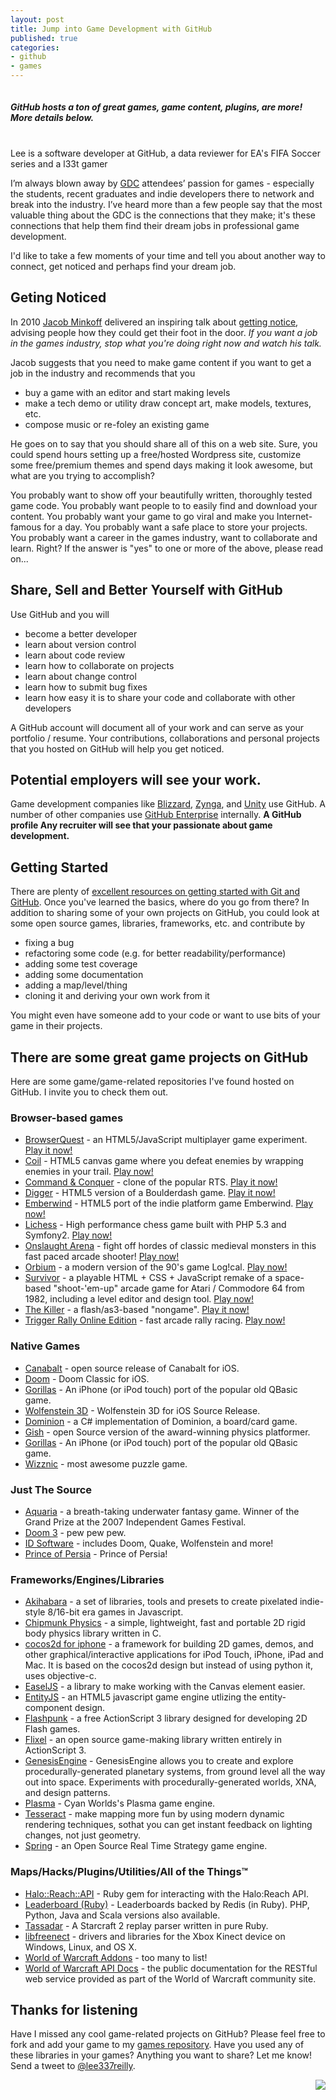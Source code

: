 ```yaml
---
layout: post
title: Jump into Game Development with GitHub
published: true
categories:
- github
- games
---
```


<div class="thumbnail">
  <img src="http://i.imgur.com/K5PBe.png" alt="">
  <div class="caption">
    <h5>GitHub hosts a ton of great games, game content, plugins, are more! More details below.</h5>
  </div>
</div>
<br clear="all /">

<div class="alert alert-info">
  Lee is a software developer at GitHub, a data reviewer for EA's FIFA Soccer series and a l33t gamer
</div>

<img src="http://i.imgur.com/TdAvz.png" alt="" style="float:right;">

I’m always blown away by [GDC](http://www.gdconf.com/) attendees’ passion for games - especially the students, recent graduates and indie developers there to network and break into the industry. I’ve heard more than a few people say that the most valuable thing about the GDC is the connections that they make; it's these connections that help them find their dream jobs in professional game development.

I'd like to take a few moments of your time and tell you about another way to connect, get noticed and perhaps find your dream job.

## Geting Noticed

In 2010 [Jacob Minkoff](http://jacobminkoff.com/) delivered an inspiring talk about [getting notice](http://www.youtube.com/watch?v=yxW0lq47mcE&feature=player_embedded), advising people how they could get their foot in the door. *If you want a job in the games industry, stop what you're doing right now and watch his talk.*

Jacob suggests that you need to make game content if you want to get a job in the industry and recommends that you

* buy a game with an editor and start making levels
* make a tech demo or utility draw concept art, make models, textures, etc.
* compose music or re-foley an existing game

He goes on to say that you should share all of this on a web site. Sure, you could spend hours setting up a free/hosted Wordpress site, customize some free/premium themes and spend days making it look awesome, but what are you trying to accomplish?

You probably want to show off your beautifully written, thoroughly tested game code. You probably want people to to easily find and download your content. You probably want your game to go viral and make you Internet-famous for a day. You probably want a safe place to store your projects. You probably want a career in the games industry, want to collaborate and learn. Right? If the answer is "yes" to one or more of the above, please read on...


## Share, Sell and Better Yourself with GitHub

Use GitHub and you will

 * become a better developer
 * learn about version control
 * learn about code review
 * learn how to collaborate on projects
 * learn about change control
 * learn how to submit bug fixes
 * learn how easy it is to share your code and collaborate with other developers

A GitHub account will document all of your work and can serve as your portfolio / resume. Your contributions, collaborations and personal projects that you hosted on GitHub will help you get noticed.

## Potential employers will see your work.

Game development companies like [Blizzard](https://github.com/blizzard), [Zynga](https://github.com/zynga), and [Unity](https://github.com/Unity-Technologies) use GitHub. A number of other companies use [GitHub Enterprise](https://enterprise.github.com) internally. **A GitHub profile Any recruiter will see that your passionate about game development.**

## Getting Started

There are plenty of [excellent resources on getting started with Git and GitHub](http://help.github.com/). Once you've learned the basics, where do you go from there? In addition to sharing some of your own projects on GitHub, you could look at some open source games, libraries, frameworks, etc. and contribute by

* fixing a bug
* refactoring some code (e.g. for better readability/performance)
* adding some test coverage
* adding some documentation
* adding a map/level/thing
* cloning it and deriving your own work from it

You might even have someone add to your code or want to use bits of your game in their projects.

## There are some great game projects on GitHub

Here are some game/game-related repositories I've found hosted on GitHub. I invite you to check them out.

### Browser-based games

* [BrowserQuest](https://github.com/mozilla/BrowserQuest) - an HTML5/JavaScript multiplayer game experiment. [Play it now!](http://browserquest.mozilla.org/)
* [Coil](https://github.com/hakimel/Coil) - HTML5 canvas game where you defeat enemies by wrapping enemies in your trail. [Play now!](http://hakim.se/experiments/html5/coil/)
* [Command & Conquer](https://github.com/adityaravishankar/command-and-conquer) - clone of the popular RTS. [Play it now!](http://www.adityaravishankar.com/projects/games/command-and-conquer/)
* [Digger](https://github.com/lutzroeder/digger) - HTML5 version of a Boulderdash game. [Play it now!](http://www.lutzroeder.com/html5/digger/)
* [Emberwind](https://github.com/operasoftware/Emberwind) - HTML5 port of the indie platform game Emberwind. [Play now!](http://operasoftware.github.com/Emberwind/)
* [Lichess](https://github.com/ornicar/lichess) - High performance chess game built with PHP 5.3 and Symfony2. [Play now!](http://en.lichess.org/)
* [Onslaught Arena](https://github.com/lostdecade/onslaught_arena) - fight off hordes of classic medieval monsters in this fast paced arcade shooter! [Play now!](http://arcade.lostdecadegames.com/onslaught_arena/)
* [Orbium](https://github.com/bni/orbium) - a modern version of the 90's game Log!cal. [Play now!](http://jsway.se/m/)
* [Survivor](https://github.com/scottschiller/SURVIVOR) - a playable HTML + CSS + JavaScript remake of a space-based "shoot-'em-up" arcade game for Atari / Commodore 64 from 1982, including a level editor and design tool. [Play now!](http://www.schillmania.com/survivor/)
* [The Killer](https://github.com/JordanMagnuson/The-Killer) - a flash/as3-based "nongame". [Play it now!](http://www.gametrekking.com/the-games/cambodia/the-killer/play-now)
* [Trigger Rally Online Edition](https://github.com/jareiko/TriggerRallyOE) - fast arcade rally racing. [Play now!](http://triggerrally.com/x/Preview/Arbusu/drive)


### Native Games

* [Canabalt](https://github.com/ericjohnson/canabalt-ios) - open source release of Canabalt for iOS.
* [Doom](https://github.com/id-Software/DOOM-iOS) - Doom Classic for iOS.
* [Gorillas](https://github.com/Lyndir/Gorillas) - An iPhone (or iPod touch) port of the popular old QBasic game.
* [Wolfenstein 3D](https://github.com/id-Software/Wolf3D-iOS) - Wolfenstein 3D for iOS Source Release.
* [Dominion](https://github.com/paulbatum/Dominion) -  a C# implementation of Dominion, a board/card game.
* [Gish](https://github.com/blinry/gish) - open Source version of the award-winning physics platformer.
* [Gorillas](https://github.com/Lyndir/Gorillas) - An iPhone (or iPod touch) port of the popular old QBasic game.
* [Wizznic](https://github.com/DusteDdk/Wizznic) - most awesome puzzle game.

### Just The Source

* [Aquaria](https://github.com/islocated/Aquaria) - a breath-taking underwater fantasy game. Winner of the Grand Prize at the 2007 Independent Games Festival.
* [Doom 3](https://github.com/TTimo/doom3.gpl) - pew pew pew.
* [ID Software](https://github.com/id-Software) - includes Doom, Quake, Wolfenstein and more!
* [Prince of Persia](https://github.com/jmechner/Prince-of-Persia-Apple-II) - Prince of Persia!

### Frameworks/Engines/Libraries

* [Akihabara](https://github.com/Akihabara/akihabara) - a set of libraries, tools and presets to create pixelated indie-style 8/16-bit era games in Javascript.
* [Chipmunk Physics](https://github.com/slembcke/Chipmunk-Physics) - a simple, lightweight, fast and portable 2D rigid body physics library written in C.
* [cocos2d for iphone](https://github.com/cocos2d/cocos2d-iphone) - a framework for building 2D games, demos, and other graphical/interactive applications for iPod Touch, iPhone, iPad and Mac. It is based on the cocos2d design but instead of using python it, uses objective-c.
* [EaselJS](https://github.com/gskinner/EaselJS) - a library to make working with the Canvas element easier.
* [EntityJS](https://github.com/bendangelo/entityjs) - an HTML5 javascript game engine utlizing the entity-component design.
* [Flashpunk](https://github.com/Draknek/FlashPunk) - a free ActionScript 3 library designed for developing 2D Flash games.
* [Flixel](https://github.com/AdamAtomic/flixel) - an open source game-making library written entirely in ActionScript 3.
* [GenesisEngine](https://github.com/SaintGimp/GenesisEngine) - GenesisEngine allows you to create and explore procedurally-generated planetary systems, from ground level all the way out into space. Experiments with procedurally-generated worlds, XNA, and design patterns.
* [Plasma](https://github.com/H-uru/Plasma) - Cyan Worlds's Plasma game engine.
* [Tesseract](https://github.com/lsalzman/tesseract) - make mapping more fun by using modern dynamic rendering techniques, sothat you can get instant feedback on lighting changes, not just geometry.
* [Spring](https://github.com/spring/spring) - an Open Source Real Time Strategy game engine.

### Maps/Hacks/Plugins/Utilities/All of the Things™

* [Halo::Reach::API](https://github.com/agoragames/halo-reach-api) - Ruby gem for interacting with the Halo:Reach API.
* [Leaderboard (Ruby)](https://github.com/agoragames/leaderboard) - Leaderboards backed by Redis (in Ruby). PHP, Python, Java and Scala versions also available.
* [Tassadar](https://github.com/agoragames/tassadar) - A Starcraft 2 replay parser written in pure Ruby.
* [libfreenect](https://github.com/OpenKinect/libfreenect) - drivers and libraries for the Xbox Kinect device on Windows, Linux, and OS X.
* [World of Warcraft Addons](https://github.com/tekkub) - too many to list!
* [World of Warcraft API Docs](https://github.com/Blizzard/api-wow-docs) - the public documentation for the RESTful web service provided as part of the World of Warcraft community site.

## Thanks for listening

Have I missed any cool game-related projects on GitHub? Please feel free to fork and add your game to my [games repository](https://github.com/leereilly/games). Have you used any of these libraries in your games? Anything you want to share? Let me know! Send a tweet to [@lee337reilly](http://www.twitter.com/lee337reilly).

<img src="http://i.imgur.com/7AMPJ.png" style="float: right;">